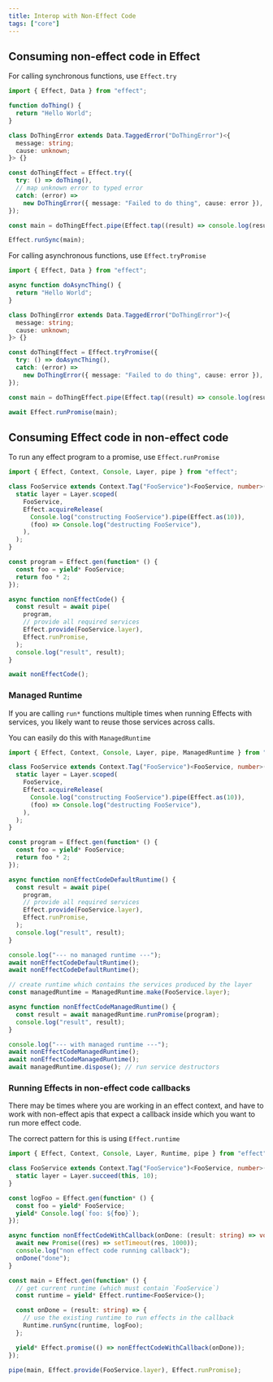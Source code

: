 ```yaml
---
title: Interop with Non-Effect Code
tags: ["core"]
---
```


## Consuming non-effect code in Effect

For calling synchronous functions, use `Effect.try`

```ts twoslash withOutput
import { Effect, Data } from "effect";

function doThing() {
  return "Hello World";
}

class DoThingError extends Data.TaggedError("DoThingError")<{
  message: string;
  cause: unknown;
}> {}

const doThingEffect = Effect.try({
  try: () => doThing(),
  // map unknown error to typed error
  catch: (error) =>
    new DoThingError({ message: "Failed to do thing", cause: error }),
});

const main = doThingEffect.pipe(Effect.tap((result) => console.log(result)));

Effect.runSync(main);
```

For calling asynchronous functions, use `Effect.tryPromise`

```ts twoslash withOutput
import { Effect, Data } from "effect";

async function doAsyncThing() {
  return "Hello World";
}

class DoThingError extends Data.TaggedError("DoThingError")<{
  message: string;
  cause: unknown;
}> {}

const doThingEffect = Effect.tryPromise({
  try: () => doAsyncThing(),
  catch: (error) =>
    new DoThingError({ message: "Failed to do thing", cause: error }),
});

const main = doThingEffect.pipe(Effect.tap((result) => console.log(result)));

await Effect.runPromise(main);
```

## Consuming Effect code in non-effect code

To run any effect program to a promise, use `Effect.runPromise`

```ts twoslash withOutput
import { Effect, Context, Console, Layer, pipe } from "effect";

class FooService extends Context.Tag("FooService")<FooService, number>() {
  static layer = Layer.scoped(
    FooService,
    Effect.acquireRelease(
      Console.log("constructing FooService").pipe(Effect.as(10)),
      (foo) => Console.log("destructing FooService"),
    ),
  );
}

const program = Effect.gen(function* () {
  const foo = yield* FooService;
  return foo * 2;
});

async function nonEffectCode() {
  const result = await pipe(
    program,
    // provide all required services
    Effect.provide(FooService.layer),
    Effect.runPromise,
  );
  console.log("result", result);
}

await nonEffectCode();
```

### Managed Runtime

If you are calling `run*` functions multiple times when running Effects with services, you likely want to reuse those services across calls.

You can easily do this with `ManagedRuntime`

```ts twoslash withOutput
import { Effect, Context, Console, Layer, pipe, ManagedRuntime } from "effect";

class FooService extends Context.Tag("FooService")<FooService, number>() {
  static layer = Layer.scoped(
    FooService,
    Effect.acquireRelease(
      Console.log("constructing FooService").pipe(Effect.as(10)),
      (foo) => Console.log("destructing FooService"),
    ),
  );
}

const program = Effect.gen(function* () {
  const foo = yield* FooService;
  return foo * 2;
});

async function nonEffectCodeDefaultRuntime() {
  const result = await pipe(
    program,
    // provide all required services
    Effect.provide(FooService.layer),
    Effect.runPromise,
  );
  console.log("result", result);
}

console.log("--- no managed runtime ---");
await nonEffectCodeDefaultRuntime();
await nonEffectCodeDefaultRuntime();

// create runtime which contains the services produced by the layer
const managedRuntime = ManagedRuntime.make(FooService.layer);

async function nonEffectCodeManagedRuntime() {
  const result = await managedRuntime.runPromise(program);
  console.log("result", result);
}

console.log("--- with managed runtime ---");
await nonEffectCodeManagedRuntime();
await nonEffectCodeManagedRuntime();
await managedRuntime.dispose(); // run service destructors
```

### Running Effects in non-effect code callbacks

There may be times where you are working in an effect context, and have to work with non-effect apis that expect a callback inside which you want to run more effect code.

The correct pattern for this is using `Effect.runtime`

```ts twoslash withOutput
import { Effect, Context, Console, Layer, Runtime, pipe } from "effect";

class FooService extends Context.Tag("FooService")<FooService, number>() {
  static layer = Layer.succeed(this, 10);
}

const logFoo = Effect.gen(function* () {
  const foo = yield* FooService;
  yield* Console.log(`foo: ${foo}`);
});

async function nonEffectCodeWithCallback(onDone: (result: string) => void) {
  await new Promise((res) => setTimeout(res, 1000));
  console.log("non effect code running callback");
  onDone("done");
}

const main = Effect.gen(function* () {
  // get current runtime (which must contain `FooService`)
  const runtime = yield* Effect.runtime<FooService>();

  const onDone = (result: string) => {
    // use the existing runtime to run effects in the callback
    Runtime.runSync(runtime, logFoo);
  };

  yield* Effect.promise(() => nonEffectCodeWithCallback(onDone));
});

pipe(main, Effect.provide(FooService.layer), Effect.runPromise);
```
